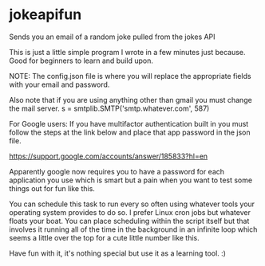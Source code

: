 # jokeapifun
Sends you an email of a random joke pulled from the jokes API


This is just a little simple program I wrote in a few minutes just because. Good for beginners to learn and build upon.

NOTE: The config.json file is where you will replace the appropriate fields with your email and password.

Also note that if you are using anything other than gmail you must change the mail server. s = smtplib.SMTP('smtp.whatever.com', 587)


For Google users: If you have multifactor authentication built in you must follow the steps at the link below and place that app password in the json file.

https://support.google.com/accounts/answer/185833?hl=en

Apparently google now requires you to have a password for each application you use which is smart but a pain when you want to test some things out for fun like this.

You can schedule this task to run every so often using whatever tools your operating system provides to do so. I prefer Linux cron jobs but whatever floats your boat.
You can place scheduling within the script itself but that involves it running all of the time in the background in an infinite loop which seems a little over the top for a cute little number like this.

Have fun with it, it's nothing special but use it as a learning tool. :)
